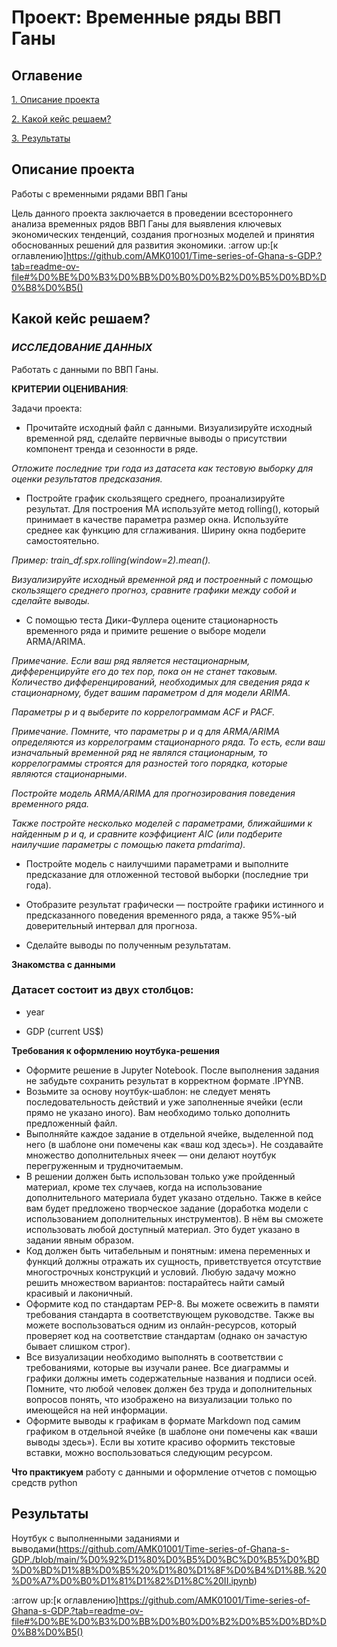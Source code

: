 # Проект: Временные ряды ВВП Ганы


## Оглавение
[1. Описание проекта](https://github.com/AMK01001/Time-series-of-Ghana-s-GDP.?tab=readme-ov-file#%D0%BE%D0%BF%D0%B8%D1%81%D0%B0%D0%BD%D0%B8%D0%B5-%D0%BF%D1%80%D0%BE%D0%B5%D0%BA%D1%82%D0%B0)

[2. Какой кейс решаем?](https://github.com/AMK01001/Time-series-of-Ghana-s-GDP.?tab=readme-ov-file#%D0%BA%D0%B0%D0%BA%D0%BE%D0%B9-%D0%BA%D0%B5%D0%B9%D1%81-%D1%80%D0%B5%D1%88%D0%B0%D0%B5%D0%BC)

[3. Результаты](https://github.com/AMK01001/Time-series-of-Ghana-s-GDP.?tab=readme-ov-file#%D1%80%D0%B5%D0%B7%D1%83%D0%BB%D1%8C%D1%82%D0%B0%D1%82%D1%8B)

## Описание проекта 

Работы с временными рядами ВВП Ганы

Цель данного проекта заключается в проведении всестороннего анализа временных рядов ВВП Ганы для выявления ключевых экономических тенденций, создания прогнозных моделей и принятия обоснованных решений для развития экономики.
:arrow up:[к оглавлению]https://github.com/AMK01001/Time-series-of-Ghana-s-GDP.?tab=readme-ov-file#%D0%BE%D0%B3%D0%BB%D0%B0%D0%B2%D0%B5%D0%BD%D0%B8%D0%B5()

## Какой кейс решаем?

### *ИССЛЕДОВАНИЕ ДАННЫХ*

Работать с данными по ВВП Ганы.


**КРИТЕРИИ ОЦЕНИВАНИЯ**:

Задачи проекта:

- Прочитайте исходный файл с данными. Визуализируйте исходный временной ряд, сделайте первичные выводы о присутствии компонент тренда и сезонности в ряде.

*Отложите последние три года из датасета как тестовую выборку для оценки результатов предсказания.*

- Постройте график скользящего среднего, проанализируйте результат. Для построения MA используйте метод rolling(), который принимает в качестве параметра размер окна. Используйте среднее как функцию для сглаживания. Ширину окна подберите самостоятельно.

*Пример: train_df.spx.rolling(window=2).mean().*

*Визуализируйте исходный временной ряд и построенный с помощью скользящего среднего прогноз, сравните графики между собой и сделайте выводы.*

- С помощью теста Дики-Фуллера оцените стационарность временного ряда и примите решение о выборе модели ARMA/ARIMA.

*Примечание. Если ваш ряд является нестационарным, дифференцируйте его до тех пор, пока он не станет таковым. Количество дифференцирований, необходимых для сведения ряда к стационарному, будет вашим параметром d для модели ARIMA.*

*Параметры p и q выберите по коррелограммам ACF и PACF.*

*Примечание. Помните, что параметры p и q для ARMA/ARIMA определяются из коррелограмм стационарного ряда. То есть, если ваш изначальный временной ряд не являлся стационарным, то коррелограммы строятся для разностей того порядка, которые являются стационарными*.

*Постройте модель ARMA/ARIMA для прогнозирования поведения временного ряда.*

*Также постройте несколько моделей с параметрами, ближайшими к найденным p и q, и сравните коэффициент AIC (или подберите наилучшие параметры с помощью пакета pmdarima).*

- Постройте модель с наилучшими параметрами и выполните предсказание для отложенной тестовой выборки (последние три года).

- Отобразите результат графически — постройте графики истинного и предсказанного поведения временного ряда, а также 95%-ый доверительный интервал для прогноза.

- Сделайте выводы по полученным результатам.

**Знакомства с данными**

### Датасет состоит из двух столбцов:

- year 

- GDP (current US$)


**Требования к оформлению ноутбука-решения**

- Оформите решение в Jupyter Notebook. После выполнения задания не забудьте сохранить результат в корректном формате .IPYNB.
- Возьмите за основу ноутбук-шаблон: не следует менять последовательность действий и уже заполненные ячейки (если прямо не указано иного). Вам необходимо только дополнить 
предложенный файл.
- Выполняйте каждое задание в отдельной ячейке, выделенной под него (в шаблоне они помечены как «ваш код здесь»). Не создавайте множество дополнительных ячеек — они делают 
ноутбук перегруженным и трудночитаемым.
- В решении должен быть использован только уже пройденный материал, кроме тех случаев, когда на использование дополнительного материала будет указано отдельно. 
Также в кейсе вам будет предложено творческое задание (доработка модели с использованием дополнительных инструментов). В нём вы сможете использовать любой доступный материал. 
Это будет указано в задании явным образом.
- Код должен быть читабельным и понятным: имена переменных и функций должны отражать их сущность, приветствуется отсутствие многострочных конструкций и условий. 
Любую задачу можно решить множеством вариантов: постарайтесь найти самый красивый и лаконичный. 
- Оформите код по стандартам PEP-8. Вы можете освежить в памяти требования стандарта в соответствующем руководстве. Также вы можете воспользоваться одним из онлайн-ресурсов, 
который проверяет код на соответствие стандартам (однако он зачастую бывает слишком строг).
- Все визуализации необходимо выполнять в соответствии с требованиями, которые вы изучали ранее. Все диаграммы и графики должны иметь содержательные названия и подписи осей.
 Помните, что любой человек должен без труда и дополнительных вопросов понять, что изображено на визуализации только по имеющейся на ней информации.
- Оформите выводы к графикам в формате Markdown под самим графиком в отдельной ячейке (в шаблоне они помечены как «ваши выводы здесь»). Если вы хотите красиво оформить 
текстовые вставки, можно воспользоваться следующим ресурсом.

**Что практикуем**
работу с данными и оформление отчетов с помощью средств python

## Результаты
Ноутбук с выполненными заданиями и выводами(https://github.com/AMK01001/Time-series-of-Ghana-s-GDP./blob/main/%D0%92%D1%80%D0%B5%D0%BC%D0%B5%D0%BD%D0%BD%D1%8B%D0%B5%20%D1%80%D1%8F%D0%B4%D1%8B.%20%D0%A7%D0%B0%D1%81%D1%82%D1%8C%20II.ipynb)

:arrow up:[к оглавлению]https://github.com/AMK01001/Time-series-of-Ghana-s-GDP.?tab=readme-ov-file#%D0%BE%D0%B3%D0%BB%D0%B0%D0%B2%D0%B5%D0%BD%D0%B8%D0%B5()
